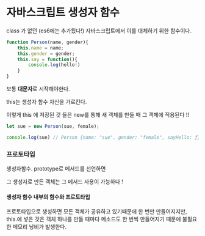 # 자바스크립트 생성자 함수

class 가 없던 (es6에는 추가됬다!) 자바스크립트에서 이를 대체하기 위한 함수이다.

````js
function Person(name, gender){
	this.name = name;
	this.gender = gender;
	this.say = function(){
		console.log(hello!)
	}
}
````

보통 **대문자**로 시작해야한다.

this는 생성자 함수 자신을 가르킨다.

이렇게 this 에 저장된 것 들은 new를 통해 새 객체를 만들 때 그 객체에 적용된다 !!

```js
let sue = new Person(sue, female); 

console.log(sue) // Person {name: "sue", gender: "female", sayHello: ƒ}
```



### 프로토타입

생성자함수. prototype로 메서드를 선언하면 

그 생성자로 만든 객체는 그 메서드 사용이 가능하다 !



#### 생성자 함수 내부의 함수와 프로토타입

프로토타입으로 생성하면 모든 객체가 공유하고 있기때문에 한 번만 만들어지지만, this.에 넣은 것은 객체 하나를 만들 때마다 메소드도 한 번씩 만들어지기 때문에 불필요한 메모리 낭비가 발생한다.